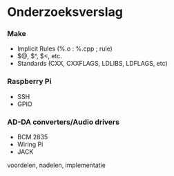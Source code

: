 # Onderzoeksverslag

### Make
  - Implicit Rules (%.o : %.cpp ; rule)
  - $@, $^, $<, etc.
  - Standards (CXX, CXXFLAGS, LDLIBS, LDFLAGS, etc)

### Raspberry Pi
  - SSH
  - GPIO

### AD-DA converters/Audio drivers
  - BCM 2835
  - Wiring Pi
  - JACK

  voordelen, nadelen, implementatie
